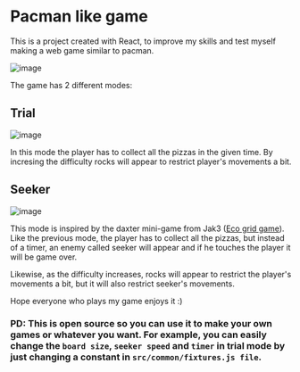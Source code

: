 # Pacman like game

This is a project created with React, to improve my skills and test myself making a web game similar to pacman.


![image](https://user-images.githubusercontent.com/103930301/221374466-5b8dc163-a5e8-4489-8007-d7fa598717de.png)


The game has 2 different modes:

## Trial


![image](https://user-images.githubusercontent.com/103930301/221375259-841e8f2f-1cc9-434c-9456-f11e8f7f8ddc.png)


In this mode the player has to collect all the pizzas in the given time.
By incresing the difficulty rocks will appear to restrict player's movements a bit.

## Seeker


![image](https://user-images.githubusercontent.com/103930301/221375311-f79aa5f3-5547-40a7-a01b-c5f2a6ff847b.png)


This mode is inspired by the daxter mini-game from Jak3 ([Eco grid game](https://jakanddaxter.fandom.com/wiki/Eco_grid_game)).
Like the previous mode, the player has to collect all the pizzas, but instead of a timer, an enemy called seeker will appear and if he touches the player it will be game over.

Likewise, as the difficulty increases, rocks will appear to restrict the player's movements a bit, but it will also restrict seeker's movements.

Hope everyone who plays my game enjoys it :)


### PD: This is open source so you can use it to make your own games or whatever you want. For example, you can easily change the `board size`, `seeker speed` and `timer` in trial mode by just changing a constant in `src/common/fixtures.js file`.

